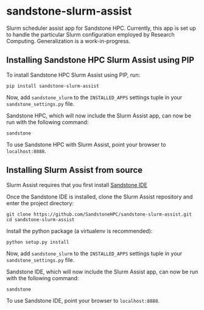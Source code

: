 # sandstone-slurm-assist
Slurm scheduler assist app for Sandstone HPC. Currently, this app is set up to handle the particular Slurm configuration employed by Research Computing. Generalization is a work-in-progress.

## Installing Sandstone HPC Slurm Assist using PIP

To install Sandstone HPC Slurm Assist using PIP, run:
```
pip install sandstone-slurm-assist
```

Now, add `sandstone_slurm` to the `INSTALLED_APPS` settings tuple in your `sandstone_settings.py` file.

Sandstone HPC, which will now include the Slurm Assist app, can now be run with the following command:
```
sandstone
```
To use Sandstone HPC with Slurm Assist, point your browser to `localhost:8888`.


## Installing Slurm Assist from source

Slurm Assist requires that you first install [Sandstone IDE](https://github.com/SandstoneHPC/sandstone-ide)

Once the Sandstone IDE is installed, clone the Slurm Assist repository and enter the project directory:
```
git clone https://github.com/SandstoneHPC/sandstone-slurm-assist.git
cd sandstone-slurm-assist
```
Install the python package (a virtualenv is recommended):
```
python setup.py install
```

Now, add `sandstone_slurm` to the `INSTALLED_APPS` settings tuple in your `sandstone_settings.py` file.

Sandstone IDE, which will now include the Slurm Assist app, can now be run with the following command:
```
sandstone
```
To use Sandstone IDE, point your browser to `localhost:8888`.
